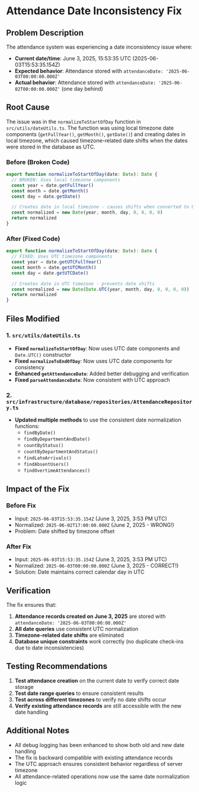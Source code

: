 # Attendance Date Inconsistency Fix

## Problem Description

The attendance system was experiencing a date inconsistency issue where:

- **Current date/time**: June 3, 2025, 15:53:35 UTC (2025-06-03T15:53:35.154Z)
- **Expected behavior**: Attendance stored with `attendanceDate: '2025-06-03T00:00:00.000Z'`
- **Actual behavior**: Attendance stored with `attendanceDate: '2025-06-02T00:00:00.000Z'` (one day behind)

## Root Cause

The issue was in the `normalizeToStartOfDay` function in `src/utils/dateUtils.ts`. The function was using local timezone date components (`getFullYear()`, `getMonth()`, `getDate()`) and creating dates in local timezone, which caused timezone-related date shifts when the dates were stored in the database as UTC.

### Before (Broken Code)
```javascript
export function normalizeToStartOfDay(date: Date): Date {
  // BROKEN: Uses local timezone components
  const year = date.getFullYear()
  const month = date.getMonth()
  const day = date.getDate()

  // Creates date in local timezone - causes shifts when converted to UTC
  const normalized = new Date(year, month, day, 0, 0, 0, 0)
  return normalized
}
```

### After (Fixed Code)
```javascript
export function normalizeToStartOfDay(date: Date): Date {
  // FIXED: Uses UTC timezone components
  const year = date.getUTCFullYear()
  const month = date.getUTCMonth()
  const day = date.getUTCDate()

  // Creates date in UTC timezone - prevents date shifts
  const normalized = new Date(Date.UTC(year, month, day, 0, 0, 0, 0))
  return normalized
}
```

## Files Modified

### 1. `src/utils/dateUtils.ts`
- **Fixed `normalizeToStartOfDay`**: Now uses UTC date components and `Date.UTC()` constructor
- **Fixed `normalizeToEndOfDay`**: Now uses UTC date components for consistency
- **Enhanced `getAttendanceDate`**: Added better debugging and verification
- **Fixed `parseAttendanceDate`**: Now consistent with UTC approach

### 2. `src/infrastructure/database/repositories/AttendanceRepository.ts`
- **Updated multiple methods** to use the consistent date normalization functions:
  - `findByDate()`
  - `findByDepartmentAndDate()`
  - `countByStatus()`
  - `countByDepartmentAndStatus()`
  - `findLateArrivals()`
  - `findAbsentUsers()`
  - `findOvertimeAttendances()`

## Impact of the Fix

### Before Fix
- Input: `2025-06-03T15:53:35.154Z` (June 3, 2025, 3:53 PM UTC)
- Normalized: `2025-06-02T17:00:00.000Z` (June 2, 2025 - WRONG!)
- Problem: Date shifted by timezone offset

### After Fix
- Input: `2025-06-03T15:53:35.154Z` (June 3, 2025, 3:53 PM UTC)
- Normalized: `2025-06-03T00:00:00.000Z` (June 3, 2025 - CORRECT!)
- Solution: Date maintains correct calendar day in UTC

## Verification

The fix ensures that:

1. **Attendance records created on June 3, 2025** are stored with `attendanceDate: '2025-06-03T00:00:00.000Z'`
2. **All date queries** use consistent UTC normalization
3. **Timezone-related date shifts** are eliminated
4. **Database unique constraints** work correctly (no duplicate check-ins due to date inconsistencies)

## Testing Recommendations

1. **Test attendance creation** on the current date to verify correct date storage
2. **Test date range queries** to ensure consistent results
3. **Test across different timezones** to verify no date shifts occur
4. **Verify existing attendance records** are still accessible with the new date handling

## Additional Notes

- All debug logging has been enhanced to show both old and new date handling
- The fix is backward compatible with existing attendance records
- The UTC approach ensures consistent behavior regardless of server timezone
- All attendance-related operations now use the same date normalization logic
